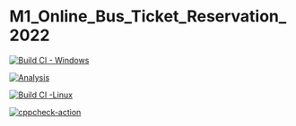 # M1_Online_Bus_Ticket_Reservation_2022


[![Build CI - Windows](https://github.com/Varma2324/M1_Online_Ticket_Booking_2022/actions/workflows/Build_Windows.yml/badge.svg)](https://github.com/Varma2324/M1_Online_Ticket_Booking_2022/actions/workflows/Build_Windows.yml)


[![Analysis](https://github.com/Varma2324/M1_Online_Ticket_Booking_2022/actions/workflows/Analysis.yml/badge.svg)](https://github.com/Varma2324/M1_Online_Ticket_Booking_2022/actions/workflows/Analysis.yml)


[![Build CI -Linux](https://github.com/Varma2324/M1_Online_Ticket_Booking_2022/actions/workflows/c-cpp.yml/badge.svg)](https://github.com/Varma2324/M1_Online_Ticket_Booking_2022/actions/workflows/c-cpp.yml)


[![cppcheck-action](https://github.com/Varma2324/M1_Online_Ticket_Booking_2022/actions/workflows/cppcheck-action.yml/badge.svg)](https://github.com/Varma2324/M1_Online_Ticket_Booking_2022/actions/workflows/cppcheck-action.yml)
